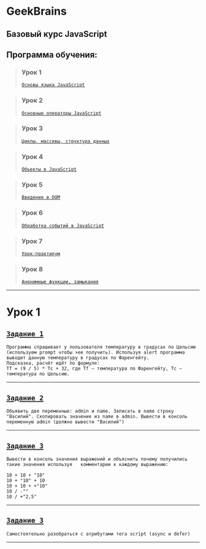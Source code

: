 # GeekBrains

## Базовый курс JavaScript

## Программа обучения:

> ### Урок 1
>
> [`Основы языка JavaScript`](https://github.com/Vlad777-bit/basic-course-javascript/tree/lesson-1)

> ### Урок 2
>
> [`Основные операторы JavaScript`]()

> ### Урок 3
>
> [`Циклы, массивы, структура данных`]()

> ### Урок 4
>
> [`Объекты в JavaScript`]()

> ### Урок 5
>
> [`Введение в DOM`]()

> ### Урок 6
>
> [`Обработка событий в JavaScript`]()

> ### Урок 7
>
> [`Урок-практикум`]()

> ### Урок 8
>
> [`Анонимные функции, замыкания`]()

---

# Урок 1

## [`Задание 1`](https://github.com/Vlad777-bit/basic-course-javascript/blob/master/task_1.js)

```
Программа спрашивает у пользователя температуру в градусах по Цельсию (используем prompt чтобы >ее получить). Используя alert программа выводит данную температуру в градусах по Фаренгейту.
Подсказка, расчёт идёт по формуле:
Tf = (9 / 5) * Tc + 32, где Tf – температура по Фаренгейту, Tc – температура по Цельсию.
```

---

## [`Задание 2`](https://github.com/Vlad777-bit/basic-course-javascript/blob/master/task_2.js)

```
Объявить две переменные: admin и name. Записать в name строку "Василий". Скопировать значение из name в admin. Вывести в консоль переменную admin (должно вывести "Василий")
```

---

## [`Задание 3`](https://github.com/Vlad777-bit/basic-course-javascript/blob/master/task_3.js)

```
Вывести в консоль значения выражений и объяснить почему получились такие значения используя   комментарии к каждому выражению:

10 + 10 + "10"
10 + "10" + 10
10 + 10 + +"10"
10 / -""
10 / +"2,5"
```

---

## [`Задание 3`](https://learn.javascript.ru/script-async-defer)

```
Самостоятельно разобраться с атрибутами тега script (async и defer)
```

---
